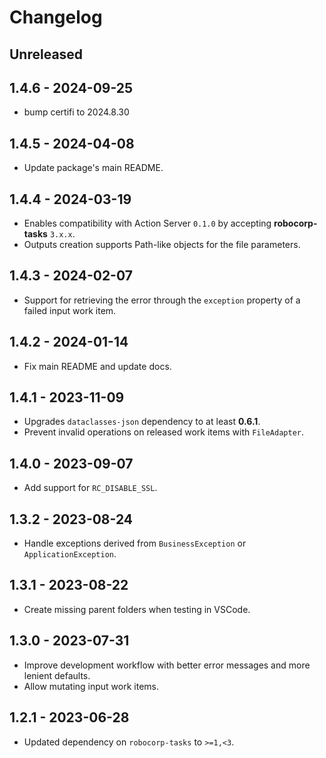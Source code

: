 # Changelog

## Unreleased

## 1.4.6 - 2024-09-25

- bump certifi to 2024.8.30

## 1.4.5 - 2024-04-08

- Update package's main README.

## 1.4.4 - 2024-03-19

- Enables compatibility with Action Server `0.1.0` by accepting **robocorp-tasks**
  `3.x.x`.
- Outputs creation supports Path-like objects for the file parameters.

## 1.4.3 - 2024-02-07

- Support for retrieving the error through the `exception` property of a failed input
  work item.

## 1.4.2 - 2024-01-14

- Fix main README and update docs.

## 1.4.1 - 2023-11-09

- Upgrades `dataclasses-json` dependency to at least **0.6.1**.
- Prevent invalid operations on released work items with `FileAdapter`.

## 1.4.0 - 2023-09-07

- Add support for `RC_DISABLE_SSL`.

## 1.3.2 - 2023-08-24

- Handle exceptions derived from `BusinessException` or `ApplicationException`.

## 1.3.1 - 2023-08-22

- Create missing parent folders when testing in VSCode.

## 1.3.0 - 2023-07-31

- Improve development workflow with better error messages and more lenient defaults.
- Allow mutating input work items.

## 1.2.1 - 2023-06-28

- Updated dependency on `robocorp-tasks` to `>=1,<3`.
